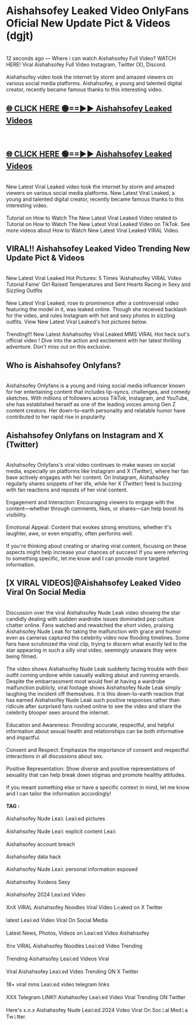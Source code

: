# Aishahsofey Leaked Video OnlyFans Oficial New Update Pict & Videos (dgjt)
<br>
12 seconds ago — Where i can watch Aishahsofey Full Video? WATCH HERE! Viral Aishahsofey Full Video Instagram, Twitter (X), Discord.
<br><br>
Aishahsofey video took the internet by storm and amazed viewers on various social media platforms. Aishahsofey, a young and talented digital creator, recently became famous thanks to this interesting video.
<br>
<h2><a href="https://play.trustnlinepharmacy.us?title=Aishahsofey">🌐 CLICK HERE 🟢==►► Aishahsofey Leaked Videos</a></h2>
<br>
<h2><a href="https://play.trustnlinepharmacy.us?title=Aishahsofey">🌐 CLICK HERE 🟢==►► Aishahsofey Leaked Videos</a></h2>
<br>
New Latest Viral Leaked video took the internet by storm and amazed viewers on various social media platforms. New Latest Viral Leaked, a young and talented digital creator, recently became famous thanks to this interesting video.
<br><br>
Tutorial on How to Watch The New Latest Viral Leaked Video related to Tutorial on How to Watch The New Latest Viral Leaked Video on TikTok. See more videos about How to Watch New Latest Viral Leaked VIRAL Video.
<br>
<h2>VIRAL!! Aishahsofey Leaked Video Trending New Update Pict & Videos</h2>
<br>
New Latest Viral Leaked Hot Pictures: 5 Times 'Aishahsofey VIRAL Video Tutorial Fame' Girl Raised Temperatures and Sent Hearts Racing in Sexy and Sizzling Outfits
<br><br>
New Latest Viral Leaked, rose to prominence after a controversial video featuring the model in it, was leaked online. Though she received backlash for the video, and rules Instagram with hot and sexy photos in sizzling outfits. View New Latest Viral Leaked's hot pictures below.
<br><br>
Trending!!! New Latest Aishahsofey Viral Leaked MMS VIRAL Hot heck out's official video ! Dive into the action and excitement with her latest thrilling adventure. Don't miss out on this exclusive.
<br>
<h2>Who is Aishahsofey Onlyfans?</h2>
<br>
Aishahsofey Onlyfans is a young and rising social media influencer known for her entertaining content that includes lip-syncs, challenges, and comedy sketches. With millions of followers across TikTok, Instagram, and YouTube, she has established herself as one of the leading voices among Gen Z content creators. Her down-to-earth personality and relatable humor have contributed to her rapid rise in popularity.
<br>
<h2>Aishahsofey Onlyfans on Instagram and X (Twitter)</h2>
<br>
Aishahsofey Onlyfans's viral video continues to make waves on social media, especially on platforms like Instagram and X (Twitter), where her fan base actively engages with her content. On Instagram, Aishahsofey regularly shares snippets of her life, while her X (Twitter) feed is buzzing with fan reactions and reposts of her viral content.
<br><br>
Engagement and Interaction: Encouraging viewers to engage with the content—whether through comments, likes, or shares—can help boost its visibility.
<br><br>
Emotional Appeal: Content that evokes strong emotions, whether it's laughter, awe, or even empathy, often performs well.
<br><br>
If you're thinking about creating or sharing viral content, focusing on these aspects might help increase your chances of success! If you were referring to something specific, let me know and I can provide more targeted information.
<br>
<h2>[X VIRAL VIDEOS]@Aishahsofey Leaked Video Viral On Social Media</h2>
<br>
Discussion over the viral Aishahsofey Nude Leak video showing the star candidly dealing with sudden wardrobe issues dominated pop culture chatter online. Fans watched and rewatched the short video, praising Aishahsofey Nude Leak for taking the malfunction with grace and humor even as cameras captured the celebrity video now flooding timelines. Some fans have scrutinized the viral clip, trying to discern what exactly led to the star appearing in such a silly viral video, seemingly unaware they were being filmed.
<br><br>
The video shows Aishahsofey Nude Leak suddenly facing trouble with their outfit coming undone while casually walking about and running errands. Despite the embarrassment most would feel at having a wardrobe malfunction publicly, viral footage shows Aishahsofey Nude Leak simply laughing the incident off themselves. It is this down-to-earth reaction that has earned Aishahsofey Nude Leak such positive responses rather than ridicule after surprised fans rushed online to see the video and share the celebrity blooper seen around the internet.
<br><br>
Education and Awareness: Providing accurate, respectful, and helpful information about sexual health and relationships can be both informative and impactful.
<br><br>
Consent and Respect: Emphasize the importance of consent and respectful interactions in all discussions about sex.
<br><br>
Positive Representation: Show diverse and positive representations of sexuality that can help break down stigmas and promote healthy attitudes.
<br><br>
If you meant something else or have a specific context in mind, let me know and I can tailor the information accordingly!
<br><br>
<strong>TAG :</strong>
<br><br>
Aishahsofey Nude Lea𝚔 Lea𝚔ed pictures
<br><br>
Aishahsofey Nude Lea𝚔 explicit content Lea𝚔
<br><br>
Aishahsofey account breach
<br><br>
Aishahsofey data hack
<br><br>
Aishahsofey Nude Lea𝚔 personal information exposed
<br><br>
Aishahsofey Xvideos Sexy
<br><br>
Aishahsofey 2024 Lea𝚔ed Video
<br><br>
XnX VIRAL Aishahsofey Noodles Viral Video L𝚎aked on X Twitter
<br><br>
latest Lea𝚔ed Video Viral On Social Media
<br><br>
Latest News, Photos, Videos on Lea𝚔ed Video Aishahsofey
<br><br>
Xnx VIRAL Aishahsofey Noodles Lea𝚔ed Video Trending
<br><br>
Trending Aishahsofey Lea𝚔ed Videos Viral
<br><br>
Viral Aishahsofey Lea𝚔ed Video Trending ON X Twitter
<br><br>
18+ viral mms Lea𝚔ed video telegram links
<br><br>
XXX Telegram LINK!! Aishahsofey Lea𝚔ed Video Viral Trending ON Twitter
<br><br>
Here's x.n.x Aishahsofey Nude Lea𝚔ed 2024 Video Viral On Soc𝚒al Med𝚒a Tw𝚒tter.